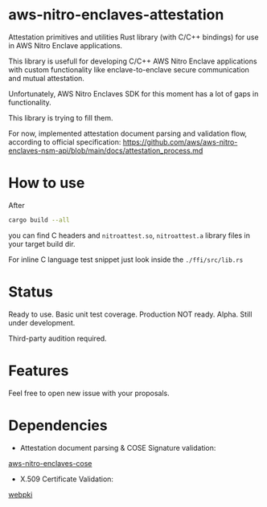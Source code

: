 # aws-nitro-enclaves-attestation
Attestation primitives and utilities Rust library (with C/C++ bindings) for use in AWS Nitro Enclave applications.

This library is usefull for developing C/C++ AWS Nitro Enclave applications with custom functionality like enclave-to-enclave 
secure communication and mutual attestation.

Unfortunately, AWS Nitro Enclaves SDK for this moment has a lot of gaps in functionality. 

This library is trying to fill them. 

For now, implemented attestation document parsing and validation flow, according to official specification:
https://github.com/aws/aws-nitro-enclaves-nsm-api/blob/main/docs/attestation_process.md

# How to use

After
```bash
cargo build --all
```
you can find C headers and `nitroattest.so`, `nitroattest.a` library files in your target build dir.

For inline C language test snippet just look inside the `./ffi/src/lib.rs`

# Status

Ready to use. Basic unit test coverage. 
Production NOT ready. Alpha. Still under development.

Third-party audition required.

# Features

Feel free to open new issue with your proposals.

# Dependencies

* Attestation document parsing & COSE Signature validation:

[aws-nitro-enclaves-cose](https://crates.io/crates/aws-nitro-enclaves-cose)

* X.509 Certificate Validation: 

[webpki](https://crates.io/crates/webpki) 
